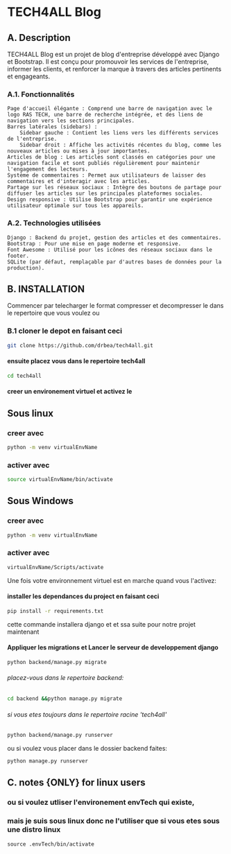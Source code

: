 #  TECH4ALL Blog
## A. Description

TECH4ALL Blog est un projet de blog d'entreprise développé avec Django et Bootstrap. Il est conçu pour promouvoir les services de l'entreprise, informer les clients, et renforcer la marque à travers des articles pertinents et engageants.
### A.1. Fonctionnalités

    Page d'accueil élégante : Comprend une barre de navigation avec le logo RAS TECH, une barre de recherche intégrée, et des liens de navigation vers les sections principales.
    Barres latérales (sidebars) :
        Sidebar gauche : Contient les liens vers les différents services de l'entreprise.
        Sidebar droit : Affiche les activités récentes du blog, comme les nouveaux articles ou mises à jour importantes.
    Articles de blog : Les articles sont classés en catégories pour une navigation facile et sont publiés régulièrement pour maintenir l'engagement des lecteurs.
    Système de commentaires : Permet aux utilisateurs de laisser des commentaires et d'interagir avec les articles.
    Partage sur les réseaux sociaux : Intègre des boutons de partage pour diffuser les articles sur les principales plateformes sociales.
    Design responsive : Utilise Bootstrap pour garantir une expérience utilisateur optimale sur tous les appareils.

### A.2. Technologies utilisées

    Django : Backend du projet, gestion des articles et des commentaires.
    Bootstrap : Pour une mise en page moderne et responsive.
    Font Awesome : Utilisé pour les icônes des réseaux sociaux dans le footer.
    SQLite (par défaut, remplaçable par d'autres bases de données pour la production).

## B. INSTALLATION
Commencer par telecharger le format compresser et decompresser le dans le repertoire que vous voulez ou

### B.1 cloner le depot en faisant ceci
```bash
git clone https://github.com/drbea/tech4all.git
```

#### ensuite placez vous dans le repertoire tech4all
```bash
cd tech4all
```

#### creer un environement virtuel et activez le
  ## Sous linux
  ### creer avec
  ```bash
  python -m venv virtualEnvName
  ```
  ### activer avec
  
  ```bash
  source virtualEnvName/bin/activate
  ```

  ## Sous Windows
  ### creer avec
  ```bash
  python -m venv virtualEnvName
  ```
  ### activer avec
  
  ```bash
  virtualEnvName/Scripts/activate
  ```

Une fois votre environnement virtuel est en marche quand vous l'activez:
#### installer les dependances du project en faisant ceci
```bash
pip install -r requirements.txt
```
cette commande installera django et et ssa suite pour notre projet
maintenant

#### Appliquer les migrations et Lancer le serveur de developpement django 
```bash
python backend/manage.py migrate
```
###### placez-vous dans le repertoire backend:
```bash
cd backend &&python manage.py migrate
```
###### si vous etes toujours dans le repertoire racine 'tech4all'
```bash
python backend/manage.py runserver
```

ou si voulez vous placer dans le dossier backend faites:
```bash
python manage.py runserver
```


## C. notes {ONLY} for linux users
### ou si voulez utliser l'environement envTech qui existe, 
### mais je suis sous linux donc ne l'utiliser que si vous etes sous une distro linux
```git
source .envTech/bin/activate
```
